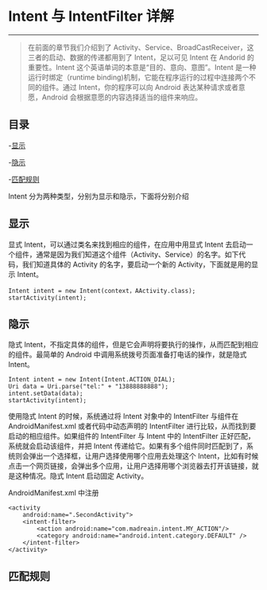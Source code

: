 # Intent 与 IntentFilter 详解

---

> 在前面的章节我们介绍到了 Activity、Service、BroadCastReceiver，这三者的启动、数据的传递都用到了 Intent，足以可见 Intent 在 Andorid 的重要性。Intent 这个英语单词的本意是“目的、意向、意图”。Intent 是一种运行时绑定（runtime binding)机制，它能在程序运行的过程中连接两个不同的组件。通过 Intent，你的程序可以向 Android 表达某种请求或者意愿，Android 会根据意愿的内容选择适当的组件来响应。

## 目录

-[显示](#显示)

-[隐示](#隐示)

-[匹配规则](#匹配规则)

Intent 分为两种类型，分别为显示和隐示，下面将分别介绍

## 显示

显式 Intent，可以通过类名来找到相应的组件，在应用中用显式 Intent 去启动一个组件，通常是因为我们知道这个组件（Activity、Service）的名字。如下代码，我们知道具体的 Activity 的名字，要启动一个新的 Activity，下面就是用的显示 Intent。

```
Intent intent = new Intent(context，AActivity.class);
startActivity(intent);
```

## 隐示

隐式 Intent，不指定具体的组件，但是它会声明将要执行的操作，从而匹配到相应的组件。最简单的 Android 中调用系统拨号页面准备打电话的操作，就是隐式 Intent。

```
Intent intent = new Intent(Intent.ACTION_DIAL);
Uri data = Uri.parse("tel:" + "13888888888");
intent.setData(data);
startActivity(intent);
```

使用隐式 Intent 的时候，系统通过将 Intent 对象中的 IntentFilter 与组件在 AndroidManifest.xml 或者代码中动态声明的 IntentFilter 进行比较，从而找到要启动的相应组件。如果组件的 IntentFilter 与 Intent 中的 IntentFilter 正好匹配，系统就会启动该组件，并把 Intent 传递给它。如果有多个组件同时匹配到了，系统则会弹出一个选择框，让用户选择使用哪个应用去处理这个 Intent，比如有时候点击一个网页链接，会弹出多个应用，让用户选择用哪个浏览器去打开该链接，就是这种情况。隐式 Intent 启动固定 Activity。

AndroidManifest.xml 中注册

```
<activity
    android:name=".SecondActivity">
    <intent-filter>
        <action android:name="com.madreain.intent.MY_ACTION"/>
        <category android:name="android.intent.category.DEFAULT" />
    </intent-filter>
</activity>
```



## 匹配规则
